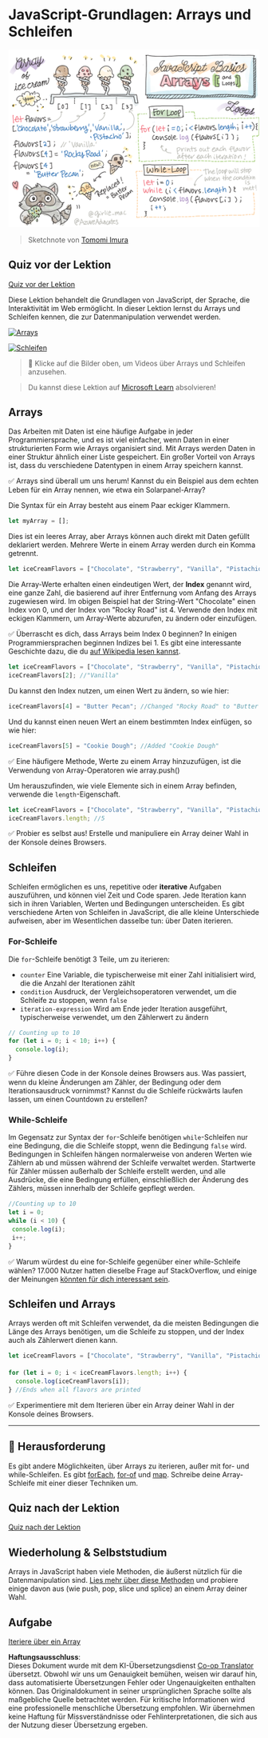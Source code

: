 <!--
CO_OP_TRANSLATOR_METADATA:
{
  "original_hash": "3f7f87871312cf6cc12662da7d973182",
  "translation_date": "2025-08-24T12:19:16+00:00",
  "source_file": "2-js-basics/4-arrays-loops/README.md",
  "language_code": "de"
}
-->
# JavaScript-Grundlagen: Arrays und Schleifen

![JavaScript Basics - Arrays](../../../../sketchnotes/webdev101-js-arrays.png)
> Sketchnote von [Tomomi Imura](https://twitter.com/girlie_mac)

## Quiz vor der Lektion
[Quiz vor der Lektion](https://ashy-river-0debb7803.1.azurestaticapps.net/quiz/13)

Diese Lektion behandelt die Grundlagen von JavaScript, der Sprache, die Interaktivität im Web ermöglicht. In dieser Lektion lernst du Arrays und Schleifen kennen, die zur Datenmanipulation verwendet werden.

[![Arrays](https://img.youtube.com/vi/1U4qTyq02Xw/0.jpg)](https://youtube.com/watch?v=1U4qTyq02Xw "Arrays")

[![Schleifen](https://img.youtube.com/vi/Eeh7pxtTZ3k/0.jpg)](https://www.youtube.com/watch?v=Eeh7pxtTZ3k "Schleifen")

> 🎥 Klicke auf die Bilder oben, um Videos über Arrays und Schleifen anzusehen.

> Du kannst diese Lektion auf [Microsoft Learn](https://docs.microsoft.com/learn/modules/web-development-101-arrays/?WT.mc_id=academic-77807-sagibbon) absolvieren!

## Arrays

Das Arbeiten mit Daten ist eine häufige Aufgabe in jeder Programmiersprache, und es ist viel einfacher, wenn Daten in einer strukturierten Form wie Arrays organisiert sind. Mit Arrays werden Daten in einer Struktur ähnlich einer Liste gespeichert. Ein großer Vorteil von Arrays ist, dass du verschiedene Datentypen in einem Array speichern kannst.

✅ Arrays sind überall um uns herum! Kannst du ein Beispiel aus dem echten Leben für ein Array nennen, wie etwa ein Solarpanel-Array?

Die Syntax für ein Array besteht aus einem Paar eckiger Klammern.

```javascript
let myArray = [];
```

Dies ist ein leeres Array, aber Arrays können auch direkt mit Daten gefüllt deklariert werden. Mehrere Werte in einem Array werden durch ein Komma getrennt.

```javascript
let iceCreamFlavors = ["Chocolate", "Strawberry", "Vanilla", "Pistachio", "Rocky Road"];
```

Die Array-Werte erhalten einen eindeutigen Wert, der **Index** genannt wird, eine ganze Zahl, die basierend auf ihrer Entfernung vom Anfang des Arrays zugewiesen wird. Im obigen Beispiel hat der String-Wert "Chocolate" einen Index von 0, und der Index von "Rocky Road" ist 4. Verwende den Index mit eckigen Klammern, um Array-Werte abzurufen, zu ändern oder einzufügen.

✅ Überrascht es dich, dass Arrays beim Index 0 beginnen? In einigen Programmiersprachen beginnen Indizes bei 1. Es gibt eine interessante Geschichte dazu, die du [auf Wikipedia lesen kannst](https://en.wikipedia.org/wiki/Zero-based_numbering).

```javascript
let iceCreamFlavors = ["Chocolate", "Strawberry", "Vanilla", "Pistachio", "Rocky Road"];
iceCreamFlavors[2]; //"Vanilla"
```

Du kannst den Index nutzen, um einen Wert zu ändern, so wie hier:

```javascript
iceCreamFlavors[4] = "Butter Pecan"; //Changed "Rocky Road" to "Butter Pecan"
```

Und du kannst einen neuen Wert an einem bestimmten Index einfügen, so wie hier:

```javascript
iceCreamFlavors[5] = "Cookie Dough"; //Added "Cookie Dough"
```

✅ Eine häufigere Methode, Werte zu einem Array hinzuzufügen, ist die Verwendung von Array-Operatoren wie array.push()

Um herauszufinden, wie viele Elemente sich in einem Array befinden, verwende die `length`-Eigenschaft.

```javascript
let iceCreamFlavors = ["Chocolate", "Strawberry", "Vanilla", "Pistachio", "Rocky Road"];
iceCreamFlavors.length; //5
```

✅ Probier es selbst aus! Erstelle und manipuliere ein Array deiner Wahl in der Konsole deines Browsers.

## Schleifen

Schleifen ermöglichen es uns, repetitive oder **iterative** Aufgaben auszuführen, und können viel Zeit und Code sparen. Jede Iteration kann sich in ihren Variablen, Werten und Bedingungen unterscheiden. Es gibt verschiedene Arten von Schleifen in JavaScript, die alle kleine Unterschiede aufweisen, aber im Wesentlichen dasselbe tun: über Daten iterieren.

### For-Schleife

Die `for`-Schleife benötigt 3 Teile, um zu iterieren:
- `counter` Eine Variable, die typischerweise mit einer Zahl initialisiert wird, die die Anzahl der Iterationen zählt
- `condition` Ausdruck, der Vergleichsoperatoren verwendet, um die Schleife zu stoppen, wenn `false`
- `iteration-expression` Wird am Ende jeder Iteration ausgeführt, typischerweise verwendet, um den Zählerwert zu ändern
  
```javascript
// Counting up to 10
for (let i = 0; i < 10; i++) {
  console.log(i);
}
```

✅ Führe diesen Code in der Konsole deines Browsers aus. Was passiert, wenn du kleine Änderungen am Zähler, der Bedingung oder dem Iterationsausdruck vornimmst? Kannst du die Schleife rückwärts laufen lassen, um einen Countdown zu erstellen?

### While-Schleife

Im Gegensatz zur Syntax der `for`-Schleife benötigen `while`-Schleifen nur eine Bedingung, die die Schleife stoppt, wenn die Bedingung `false` wird. Bedingungen in Schleifen hängen normalerweise von anderen Werten wie Zählern ab und müssen während der Schleife verwaltet werden. Startwerte für Zähler müssen außerhalb der Schleife erstellt werden, und alle Ausdrücke, die eine Bedingung erfüllen, einschließlich der Änderung des Zählers, müssen innerhalb der Schleife gepflegt werden.

```javascript
//Counting up to 10
let i = 0;
while (i < 10) {
 console.log(i);
 i++;
}
```

✅ Warum würdest du eine for-Schleife gegenüber einer while-Schleife wählen? 17.000 Nutzer hatten dieselbe Frage auf StackOverflow, und einige der Meinungen [könnten für dich interessant sein](https://stackoverflow.com/questions/39969145/while-loops-vs-for-loops-in-javascript).

## Schleifen und Arrays

Arrays werden oft mit Schleifen verwendet, da die meisten Bedingungen die Länge des Arrays benötigen, um die Schleife zu stoppen, und der Index auch als Zählerwert dienen kann.

```javascript
let iceCreamFlavors = ["Chocolate", "Strawberry", "Vanilla", "Pistachio", "Rocky Road"];

for (let i = 0; i < iceCreamFlavors.length; i++) {
  console.log(iceCreamFlavors[i]);
} //Ends when all flavors are printed
```

✅ Experimentiere mit dem Iterieren über ein Array deiner Wahl in der Konsole deines Browsers.

---

## 🚀 Herausforderung

Es gibt andere Möglichkeiten, über Arrays zu iterieren, außer mit for- und while-Schleifen. Es gibt [forEach](https://developer.mozilla.org/docs/Web/JavaScript/Reference/Global_Objects/Array/forEach), [for-of](https://developer.mozilla.org/docs/Web/JavaScript/Reference/Statements/for...of) und [map](https://developer.mozilla.org/docs/Web/JavaScript/Reference/Global_Objects/Array/map). Schreibe deine Array-Schleife mit einer dieser Techniken um.

## Quiz nach der Lektion
[Quiz nach der Lektion](https://ashy-river-0debb7803.1.azurestaticapps.net/quiz/14)

## Wiederholung & Selbststudium

Arrays in JavaScript haben viele Methoden, die äußerst nützlich für die Datenmanipulation sind. [Lies mehr über diese Methoden](https://developer.mozilla.org/docs/Web/JavaScript/Reference/Global_Objects/Array) und probiere einige davon aus (wie push, pop, slice und splice) an einem Array deiner Wahl.

## Aufgabe

[Iteriere über ein Array](assignment.md)

**Haftungsausschluss**:  
Dieses Dokument wurde mit dem KI-Übersetzungsdienst [Co-op Translator](https://github.com/Azure/co-op-translator) übersetzt. Obwohl wir uns um Genauigkeit bemühen, weisen wir darauf hin, dass automatisierte Übersetzungen Fehler oder Ungenauigkeiten enthalten können. Das Originaldokument in seiner ursprünglichen Sprache sollte als maßgebliche Quelle betrachtet werden. Für kritische Informationen wird eine professionelle menschliche Übersetzung empfohlen. Wir übernehmen keine Haftung für Missverständnisse oder Fehlinterpretationen, die sich aus der Nutzung dieser Übersetzung ergeben.